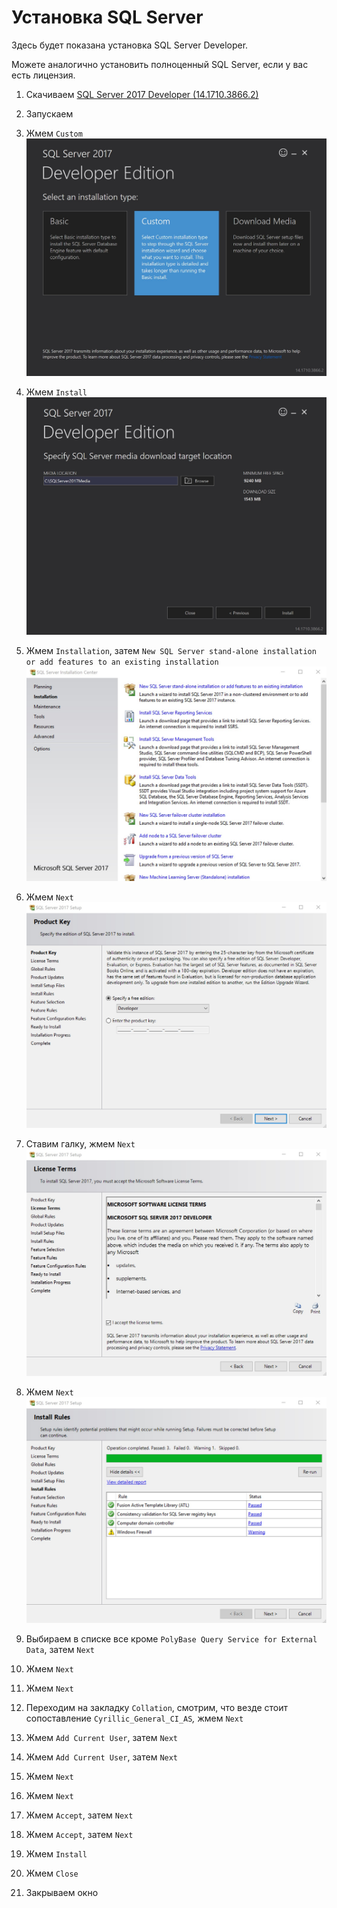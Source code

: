 # Установка SQL Server

Здесь будет показана установка SQL Server Developer.

Можете аналогично установить полноценный SQL Server, если у вас есть лицензия.

1. Скачиваем [SQL Server 2017 Developer \(14.1710.3866.2\)](https://www.microsoft.com/ru-ru/sql-server/developer-tools)

2. Запускаем

3. Жмем `Custom`![](/Development/TestSystem/InstallationSQLServer/1.jpg)

4. Жмем `Install`![](/Development/TestSystem/InstallationSQLServer/2.jpg)

5. Жмем `Installation`, затем `New SQL Server stand-alone installation or add features to an existing installation`![](/Development/TestSystem/InstallationSQLServer/3.jpg)

6. Жмем `Next`![](/Development/TestSystem/InstallationSQLServer/4.jpg)

7. Ставим галку, жмем `Next`![](/Development/TestSystem/InstallationSQLServer/5.jpg)

8. Жмем `Next`![](/Development/TestSystem/InstallationSQLServer/6.jpg)

9. Выбираем в списке все кроме `PolyBase Query Service for External Data`, затем `Next`

10. Жмем `Next`

11. Жмем `Next`

12. Переходим на закладку `Collation`, смотрим, что везде стоит сопоставление `Cyrillic_General_CI_AS`_,_ жмем `Next`

13. Жмем `Add Current User`, затем `Next`

14. Жмем `Add Current User`, затем `Next`

15. Жмем `Next`

16. Жмем `Next`

17. Жмем `Accept`, затем `Next`

18. Жмем `Accept`, затем `Next`

19. Жмем `Install`

20. Жмем `Close`

21. Закрываем окно



